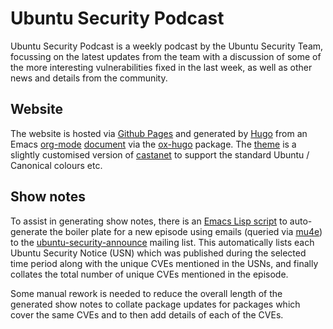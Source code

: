 # Ubuntu Security Podcast

Ubuntu Security Podcast is a weekly podcast by the Ubuntu Security Team,
focussing on the latest updates from the team with a discussion of some of the
more interesting vulnerabilities fixed in the last week, as well as other news
and details from the community.

## Website

The website is hosted via [Github Pages](https://pages.github.com/) and
generated by [Hugo](https://gohugo.io/) from an Emacs
[org-mode](https://orgmode.org/)
[document](https://github.com/alexmurray/ubuntu-security-podcast/blob/master/org/episodes.org)
via the [ox-hugo](https://github.com/kaushalmodi/ox-hugo) package. The [theme](https://github.com/alexmurray/castanet) is
a slightly customised version of
[castanet](https://github.com/mattstratton/castanet) to support the standard
Ubuntu / Canonical colours etc.

## Show notes

To assist in generating show notes, there is an [Emacs Lisp
script](https://github.com/alexmurray/ubuntu-security-podcast/blob/master/org/ubuntu-security-podcast.el)
to auto-generate the boiler plate for a new episode using emails (queried via
[mu4e](https://www.djcbsoftware.nl/code/mu/mu4e.html)) to the
[ubuntu-security-announce](https://lists.ubuntu.com/mailman/listinfo/ubuntu-security-announce)
mailing list. This automatically lists each Ubuntu Security Notice (USN) which
was published during the selected time period along with the unique CVEs
mentioned in the USNs, and finally collates the total number of unique CVEs
mentioned in the episode.

Some manual rework is needed to reduce the overall length of the generated show
notes to collate package updates for packages which cover the same CVEs and to
then add details of each of the CVEs.
